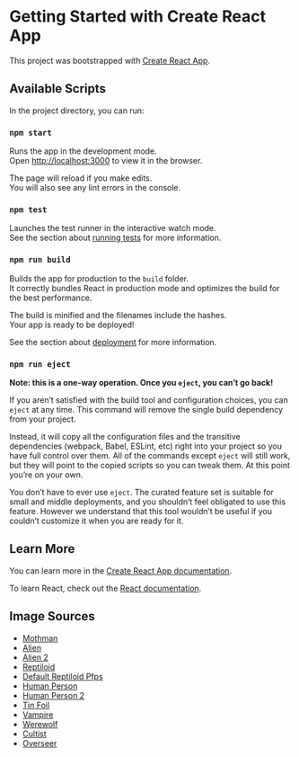 # Getting Started with Create React App

This project was bootstrapped with [Create React App](https://github.com/facebook/create-react-app).

## Available Scripts

In the project directory, you can run:

### `npm start`

Runs the app in the development mode.\
Open [http://localhost:3000](http://localhost:3000) to view it in the browser.

The page will reload if you make edits.\
You will also see any lint errors in the console.

### `npm test`

Launches the test runner in the interactive watch mode.\
See the section about [running tests](https://facebook.github.io/create-react-app/docs/running-tests) for more information.

### `npm run build`

Builds the app for production to the `build` folder.\
It correctly bundles React in production mode and optimizes the build for the best performance.

The build is minified and the filenames include the hashes.\
Your app is ready to be deployed!

See the section about [deployment](https://facebook.github.io/create-react-app/docs/deployment) for more information.

### `npm run eject`

**Note: this is a one-way operation. Once you `eject`, you can’t go back!**

If you aren’t satisfied with the build tool and configuration choices, you can `eject` at any time. This command will remove the single build dependency from your project.

Instead, it will copy all the configuration files and the transitive dependencies (webpack, Babel, ESLint, etc) right into your project so you have full control over them. All of the commands except `eject` will still work, but they will point to the copied scripts so you can tweak them. At this point you’re on your own.

You don’t have to ever use `eject`. The curated feature set is suitable for small and middle deployments, and you shouldn’t feel obligated to use this feature. However we understand that this tool wouldn’t be useful if you couldn’t customize it when you are ready for it.

## Learn More

You can learn more in the [Create React App documentation](https://facebook.github.io/create-react-app/docs/getting-started).

To learn React, check out the [React documentation](https://reactjs.org/).

## Image Sources
- [Mothman](https://www.deviantart.com/suviridian/art/Mothman-721247959)
- [Alien](https://dragoart.com/tut/how-to-draw-a-gray-alien-the-grays-19880)
- [Alien 2](https://vziotvstandbasez.blogspot.com/2022/07/drawings-of-alien-girls.html)
- [Reptiloid](https://kryptiden-wesen-aliens.fandom.com/de/wiki/Reptiloide_Au%C3%9Ferirdische)
- [Default Reptiloid Pfps](https://fineartamerica.com/featured/designer-reptilians-david-chace.html)
- [Human Person](https://www.crushpixel.com/stock-photo/happy-smiling-man-giving-thumbs-676406.html)
- [Human Person 2](https://www.dreamstime.com/stock-photo-happy-smiling-successful-business-woman-showing-thumb-up-gestu-gesture-white-isolated-background-image64611384)
- [Tin Foil](https://whalebonemag.com/wp-content/uploads/2019/12/tin-foil-2-1-600x600.png)
- [Vampire](https://www.instagram.com/p/Bsna3nvg7nq/?img_index=1)
- [Werewolf](https://www.deviantart.com/ravenmadwolf/art/Smile-495403820)
- [Cultist](https://ph.pinterest.com/pin/732397958122927964/)
- [Overseer](https://www.deviantart.com/gcoghill/art/Cult-Leader-Cartoon-Character-Sketch-495272599)